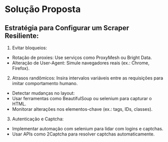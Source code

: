 # Solução Proposta

## Estratégia para Configurar um Scraper Resiliente:

1. Evitar bloqueios:
* Rotação de proxies: Use serviços como ProxyMesh ou Bright Data.
* Alteração de User-Agent: Simule navegadores reais (ex.: Chrome, Firefox).

2. Atrasos randômicos: Insira intervalos variáveis entre as requisições para imitar comportamento humano.
* Detectar mudanças no layout:
* Usar ferramentas como BeautifulSoup ou selenium para capturar o HTML.
* Monitorar alterações nos elementos-chave (ex.: tags, IDs, classes).

3. Autenticação e Captcha:
* Implementar automação com selenium para lidar com logins e captchas.
* Usar APIs como 2Captcha para resolver captchas automaticamente.
